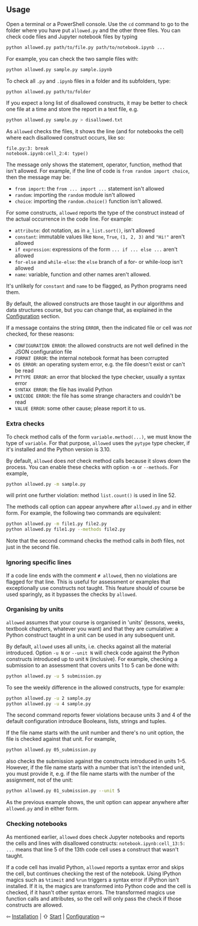 ## Usage

Open a terminal or a PowerShell console. Use the `cd` command to go to the folder
where you have put `allowed.py` and the other three files.
You can check code files and Jupyter notebook files by typing
```bash
python allowed.py path/to/file.py path/to/notebook.ipynb ...
```
For example, you can check the two sample files with:
```bash
python allowed.py sample.py sample.ipynb
```
To check all `.py` and `.ipynb` files in a folder and its subfolders, type:
```bash
python allowed.py path/to/folder
```
If you expect a long list of disallowed constructs, it may be better to
check one file at a time and store the report in a text file, e.g.
```bash
python allowed.py sample.py > disallowed.txt
```

As `allowed` checks the files, it shows the line (and for notebooks the cell)
where each disallowed construct occurs, like so:
```
file.py:3: break
notebook.ipynb:cell_2:4: type()
```
The message only shows the statement, operator, function, method that isn't allowed.
For example, if the line of code is `from random import choice`,
then the message may be:
- `from import`: the `from ... import ...` statement isn't allowed
- `random`: importing the `random` module isn't allowed
- `choice`: importing the `random.choice()` function isn't allowed.

For some constructs, `allowed` reports the type of the construct instead of
the actual occurrence in the code line. For example:
- `attribute`: dot notation, as in `a_list.sort()`, isn't allowed
- `constant`: immutable values like `None`, `True`, `(1, 2, 3)` and `"Hi!"` aren't allowed
- `if expression`: expressions of the form `... if ... else ...` aren't allowed
- `for-else` and `while-else`: the `else` branch of a for- or while-loop isn't allowed
- `name`: variable, function and other names aren't allowed.

It's unlikely for `constant` and `name` to be flagged, as Python programs need them.

By default, the allowed constructs are those taught in our algorithms and data structures course,
but you can change that, as explained in the [Configuration](configuration.md) section.

If a message contains the string `ERROR`, then the indicated file or cell
was _not_ checked, for these reasons:
- `CONFIGURATION ERROR`: the allowed constructs are not well defined in the JSON configuration file
- `FORMAT ERROR`: the internal notebook format has been corrupted
- `OS ERROR`: an operating system error, e.g. the file doesn't exist or can't be read
- `PYTYPE ERROR`: an error that blocked the type checker, usually a syntax error
- `SYNTAX ERROR`: the file has invalid Python
- `UNICODE ERROR`: the file has some strange characters and couldn't be read
- `VALUE ERROR`: some other cause; please report it to us.

### Extra checks

To check method calls of the form `variable.method(...)`,
we must know the type of `variable`. For that purpose, `allowed` uses
the `pytype` type checker, if it's installed and the Python version is 3.10.

By default, `allowed` does _not_ check method calls because it slows down the process.
You can enable these checks with option `-m` or `--methods`. For example,
```bash
python allowed.py -m sample.py
```
will print one further violation: method `list.count()` is used in line 52.

The methods call option can appear anywhere after `allowed.py` and in either form.
For example, the following two commands are equivalent:
```bash
python allowed.py -m file1.py file2.py
python allowed.py file1.py --methods file2.py
```
Note that the second command checks the method calls in _both_ files,
not just in the second file.

### Ignoring specific lines

If a code line ends with the comment `# allowed`, then no violations are flagged for that line.
This is useful for assessment or examples that exceptionally use constructs not taught.
This feature should of course be used sparingly, as it bypasses the checks by `allowed`.

### Organising by units

`allowed` assumes that your course is organised in 'units'
(lessons, weeks, textbook chapters, whatever you want) and that they are cumulative:
a Python construct taught in a unit can be used in any subsequent unit.

By default, `allowed` uses all units, i.e. checks against all the material introduced.
Option `-u N` or `--unit N` will check code against
the Python constructs introduced up to unit `N` (inclusive).
For example, checking a submission to an assessment that covers units 1 to 5
can be done with:
```bash
python allowed.py -u 5 submission.py
```
To see the weekly difference in the allowed constructs, type for example:
```bash
python allowed.py -u 2 sample.py
python allowed.py -u 4 sample.py
```
The second command reports fewer violations because units 3 and 4 of
the default configuration introduce Booleans, lists, strings and tuples.

If the file name starts with the unit number and there's no unit option,
the file is checked against that unit. For example,
```bash
python allowed.py 05_submission.py
```
also checks the submission against the constructs introduced in units 1–5.
However, if the file name starts with a number that isn't the intended unit,
you must provide it,
e.g. if the file name starts with the number of the assignment, not of the unit:
```bash
python allowed.py 01_submission.py --unit 5
```
As the previous example shows, the unit option can appear
anywhere after `allowed.py` and in either form.

### Checking notebooks

As mentioned earlier, `allowed` does check Jupyter notebooks and
reports the cells and lines with disallowed constructs: `notebook.ipynb:cell_13:5: ...`
means that line 5 of the 13th code cell uses a construct that wasn't taught.

If a code cell has invalid Python, `allowed` reports a syntax error and
skips the cell, but continues checking the rest of the notebook.
Using IPython magics such as `%timeit` and `%run`
triggers a syntax error if IPython isn't installed. If it is,
the magics are transformed into Python code and the cell is checked,
if it hasn't other syntax errors.
The transformed magics use function calls and attributes, so
the cell will only pass the check if those constructs are allowed.

⇦ [Installation](installation.md) | ⇧ [Start](../README.md) | [Configuration](configuration.md) ⇨